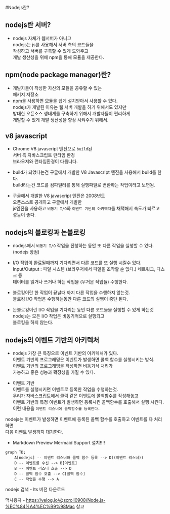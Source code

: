 #Nodejs란?

## nodejs란 서버?
- nodejs 자체가 웹서버가 아니고<br>
nodejs는 js를 사용해서 서버 측의 코드들을<br>
작성하고 서버를 구축할 수 있게 도와주고<br>
개발 생산성을 위해 npm을 통해 모듈을 제공한다.

## npm(node package manager)란?
- 개발자들이 작성한 자신의 모듈을 공유할 수 있는 <br>
패키지 저장소 <br>
- npm을 사용하면 모듈을 쉽게 설치받아서 사용할 수 있다. <br>
nodejs가 개발된 이유는 웹 서버 개발을 하기 위해서도 있지만<br>
방대한 오픈소스 생태계를 구축하기 위해서 개발자들이 편리하게 <br>
개발할 수 있게 개발 생산성을 향상 시켜주기 위해서.

## v8 javascript
- Chrome V8 javascript 엔진으로 `build`된 <br>
서버 측 자바스크립트 런타임 환경<br>
브라우저와 런타임환경이 다릅니다.

- build가 되었다는건 구글에서 개발한 V8 Javascript 엔진을 사용해서 build를 한다.<br>
build라는건 코드를 컴파일러를 통해 실행파일로 변환하는 작업이라고 보면됨.

- 구글에서 개발한 V8 javascript 엔진은 2008년도<br>
오픈소스로 공개하고 구글에서 개발한<br>
js엔진을 사용하고 `비동기 I/O`와 `이벤트 기반의 아키텍처`를 채택해서 속도가 빠르고 성능이 좋다.

## nodejs의 블로킹과 논블로킹
- nodejs에서 `비동기 I/O` 작업을 진행하는 동안 또 다른 작업을 실행할 수 있다. (nodejs 장점)
- I/O 작업이 완료될때까지 기다리면서 다른 코드를 또 실행 시킬수 있다.<br>
Input/Output : 파일 시스템 (브라우저에서 파일을 조작할 순 없다.) 네트워크, 디스크 등<br>
데이터를 읽거나 쓰거나 하는 작업을 (무거운 작업들) 수행한다.

- 블로킹이란 한 작업이 끝날때 까지 다른 작업을 수행하지 않는것.<br>
블로킹 I/O 작업은 수행하는동안 다른 코드의 실행이 중단 된다.
- 논블로킹이란 I/O 작업을 기다리는 동안 다른 코드들을 실행할 수 있게 하는것<br>
nodejs는 모든 I/O 작업은 비동기적으로 실행되고<br>
블로킹을 하지 않는다.

## nodejs의 이벤트 기반의 아키텍처
- nodejs 가장 큰 특징으로 이벤트 기반의 아키텍처가 있다.<br>
이벤트 기반의 프로그래밍은 이벤트가 발생하면 콜백 함수를 실행시키는 방식.<br>
이벤트 기반의 프로그래밍을 작성하면 비동기식 처리가 <br>
가능하고 좋은 성능과 확장성을 가질 수 있다.

- 이벤트 기반
<br> 이벤트를 실행시키면 이벤트로 등록한 작업을 수행하는것.
<br> 우리가 자바스크립트에서 클릭 같은 이벤트에 콜백함수를 작성해놓고
<br> 이벤트 기반의 특정 이벤트가 발생하면 등록시킨 콜백함수를 호출해서 실행 시킨다.
<br> 이런 내용을 `이벤트 리스너에 콜백함수를 등록한다.`

nodejs는 이벤트가 발생하면 이벤트에 등록된 콜백 함수를 호출하고 이벤트를 다 처리하면<br>
다음 이벤트 발생까지 대기한다.

- Markdown Preview Mermaid Support 설치!!!!

```mermaid
graph TD;
    A[nodejs] -- 이벤트 리스너와 콜백 함수 등록 --> D((이벤트 리스너))
    D -- 이벤트를 수신 --> B[이벤트]
    B -- 이벤트 리스너 호출 --> D
    D -- 콜백 함수 호출 --> C[콜백 함수]
    C -- 작업을 수행 --> A
```

nodejs 검색 - lts 버전 다운로드

맥사용자 - https://velog.io/@scroll0908/Node.js-%EC%84%A4%EC%B9%98Mac 참고